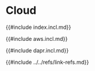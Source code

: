 # Cloud

{{#include index.incl.md}}

{{#include aws.incl.md}}

{{#include dapr.incl.md}}

[ex-aws]: index.md#aws
[ex-dapr]: index.md#dapr
{{#include ../../refs/link-refs.md}}
